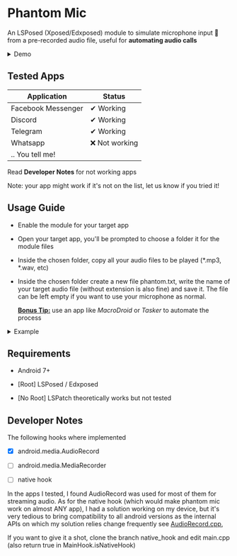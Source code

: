 # Phantom Mic

An LSPosed (Xposed/Edxposed) module to simulate microphone input 🎤 from a pre-recorded audio file, useful for **automating audio calls** 

<details>
  <summary>Demo</summary>
  

  [![Demo Video](demo/demo.mp4)]

</details>

## Tested Apps

| Application        | Status        |
| ------------------ | ------------- |
| Facebook Messenger | ✔ Working     |
| Discord            | ✔ Working     |
| Telegram           | ✔ Working     |
| Whatsapp           | ❌ Not working |
| .. You tell me!    |               |

Read **Developer Notes** for not working apps

Note: your app might work if it's not on the list, let us know if you tried it!

## Usage Guide

- Enable the module for your target app

- Open your target app, you'll be prompted to choose a folder it for the module files

- Inside the chosen folder, copy all your audio files to be played (*.mp3, *.wav, etc) 

- Inside the chosen folder create a new file phantom.txt, write the name of your target audio file (without extension is also fine) and save it. The file can be left empty if you want to use your microphone as normal.
  
  **<u>Bonus Tip:</u>** use an app like *MacroDroid* or *Tasker* to automate the process

<details>

<summary>Example</summary>

### Folder Structure

```
CHOSEN_FOLDER
|_ music.mp3
|_ whatevername.wav
|_ sample.aac
|_ phantom.txt
```

### Inside phantom.txt

```
music.mp3
```

</details>

## Requirements

- Android 7+

- [Root] LSPosed / Edxposed

- [No Root] LSPatch theoretically works but not tested

## Developer Notes

The following hooks where implemented

- [x] android.media.AudioRecord

- [ ] android.media.MediaRecorder

- [ ] native hook

In the apps I tested, I found AudioRecord was used for most of them for streaming audio. As for the native hook (which would make phantom mic work on almost ANY app), I had a solution working on my device, but it's very tedious to bring compatibility to all android versions as the internal APIs on which my solution relies change frequently see [AudioRecord.cpp](https://cs.android.com/android/platform/superproject/main/+/main:frameworks/av/media/libaudioclient/AudioRecord.cpp;l=1?q=AudioRecord.cpp&sq=&ss=android%2Fplatform%2Fsuperproject%2Fmain),

If you want to give it a shot, clone the branch native_hook and edit main.cpp (also return true in MainHook.isNativeHook)
